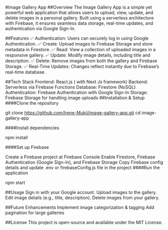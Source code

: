 #Image Gallery App
##Overview
The Image Gallery App is a simple yet powerful web application that allows users to upload, view, update, and delete images in a personal gallery. Built using a serverless architecture with Firebase, it ensures seamless data storage, real-time updates, and authentication via Google Sign-In.

##Features
✅ Authentication: Users can securely log in using Google Authentication.
✅ Create: Upload images to Firebase Storage and store metadata in Firestore.
✅ Read: View a collection of uploaded images in a responsive gallery.
✅ Update: Modify image details, including title and description.
✅ Delete: Remove images from both the gallery and Firebase Storage.
✅ Real-Time Updates: Changes reflect instantly due to Firebase’s real-time database.

##Tech Stack
Frontend: React.js ( with Next Js framework)
Backend: Serverless via Firebase Functions
Database: Firestore (NoSQL)
Authentication: Firebase Authentication with Google Sign-In
Storage: Firebase Storage for handling image uploads
##Installation & Setup
####Clone the repository

git clone https://github.com/Irene-Mukii/image-gallery-app.git
cd image-gallery-app

####Install dependencies

npm install

####Set up Firebase

Create a Firebase project at Firebase Console
Enable Firestore, Firebase Authentication (Google Sign-In), and Firebase Storage
Copy Firebase config details and update .env or firebaseConfig.js file in the project
####Run the application

npm start

##Usage
Sign in with your Google account.
Upload images to the gallery.
Edit image details (e.g., title, description).
Delete images from your gallery.

##Future Enhancements
Implement image categorization & tagging
Add pagination for large galleries

##License
This project is open-source and available under the MIT License.
